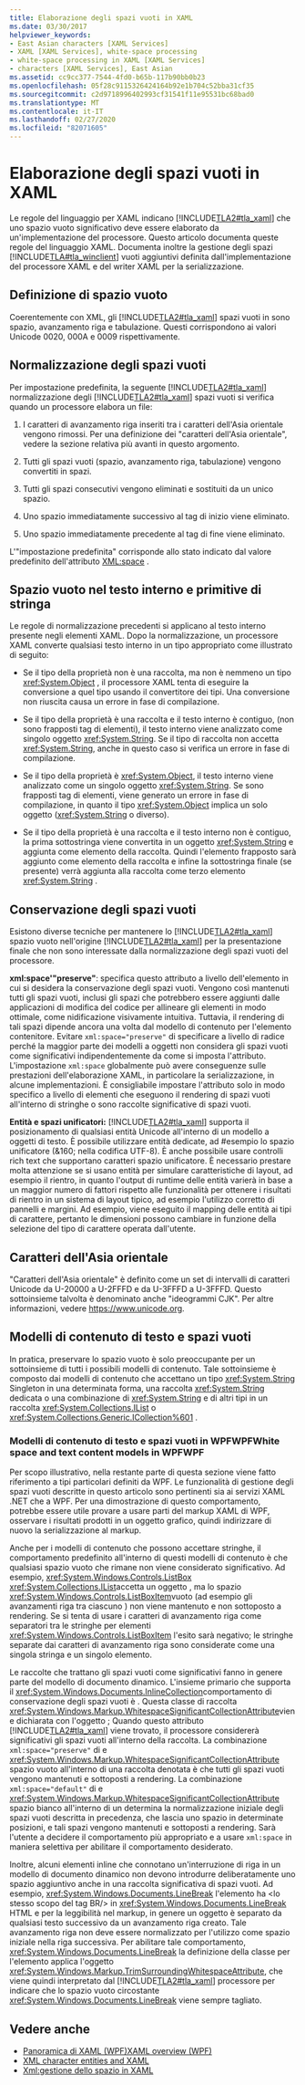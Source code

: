 ```yaml
---
title: Elaborazione degli spazi vuoti in XAML
ms.date: 03/30/2017
helpviewer_keywords:
- East Asian characters [XAML Services]
- XAML [XAML Services], white-space processing
- white-space processing in XAML [XAML Services]
- characters [XAML Services], East Asian
ms.assetid: cc9cc377-7544-4fd0-b65b-117b90bb0b23
ms.openlocfilehash: 05f28c9115326424164b92e1b704c52bba31cf35
ms.sourcegitcommit: c2d9718996402993cf31541f11e95531bc68bad0
ms.translationtype: MT
ms.contentlocale: it-IT
ms.lasthandoff: 02/27/2020
ms.locfileid: "82071605"
---
```

# <a name="white-space-processing-in-xaml"></a>Elaborazione degli spazi vuoti in XAML

Le regole del linguaggio per XAML indicano [!INCLUDE[TLA2#tla_xaml](../../../includes/tla2sharptla-xaml-md.md)] che uno spazio vuoto significativo deve essere elaborato da un'implementazione del processore. Questo articolo documenta queste regole del linguaggio XAML. Documenta inoltre la gestione degli spazi [!INCLUDE[TLA#tla_winclient](../../../includes/tlasharptla-winclient-md.md)] vuoti aggiuntivi definita dall'implementazione del processore XAML e del writer XAML per la serializzazione.

## <a name="white-space-definition"></a>Definizione di spazio vuoto

Coerentemente con XML, gli [!INCLUDE[TLA2#tla_xaml](../../../includes/tla2sharptla-xaml-md.md)] spazi vuoti in sono spazio, avanzamento riga e tabulazione. Questi corrispondono ai valori Unicode 0020, 000A e 0009 rispettivamente.

## <a name="white-space-normalization"></a>Normalizzazione degli spazi vuoti

Per impostazione predefinita, la seguente [!INCLUDE[TLA2#tla_xaml](../../../includes/tla2sharptla-xaml-md.md)] normalizzazione degli [!INCLUDE[TLA2#tla_xaml](../../../includes/tla2sharptla-xaml-md.md)] spazi vuoti si verifica quando un processore elabora un file:

1. I caratteri di avanzamento riga inseriti tra i caratteri dell'Asia orientale vengono rimossi. Per una definizione dei "caratteri dell'Asia orientale", vedere la sezione relativa più avanti in questo argomento.

2. Tutti gli spazi vuoti (spazio, avanzamento riga, tabulazione) vengono convertiti in spazi.

3. Tutti gli spazi consecutivi vengono eliminati e sostituiti da un unico spazio.

4. Uno spazio immediatamente successivo al tag di inizio viene eliminato.

5. Uno spazio immediatamente precedente al tag di fine viene eliminato.

L'"impostazione predefinita" corrisponde allo stato indicato dal valore predefinito dell'attributo [XML:space](xml-space-handling.md) .

## <a name="white-space-in-inner-text-and-string-primitives"></a>Spazio vuoto nel testo interno e primitive di stringa

Le regole di normalizzazione precedenti si applicano al testo interno presente negli elementi XAML. Dopo la normalizzazione, un processore XAML converte qualsiasi testo interno in un tipo appropriato come illustrato di seguito:

- Se il tipo della proprietà non è una raccolta, ma non è nemmeno un tipo <xref:System.Object> , il processore XAML tenta di eseguire la conversione a quel tipo usando il convertitore dei tipi. Una conversione non riuscita causa un errore in fase di compilazione.

- Se il tipo della proprietà è una raccolta e il testo interno è contiguo, (non sono frapposti tag di elementi), il testo interno viene analizzato come singolo oggetto <xref:System.String>. Se il tipo di raccolta non accetta <xref:System.String>, anche in questo caso si verifica un errore in fase di compilazione.

- Se il tipo della proprietà è <xref:System.Object>, il testo interno viene analizzato come un singolo oggetto <xref:System.String>. Se sono frapposti tag di elementi, viene generato un errore in fase di compilazione, in quanto il tipo <xref:System.Object> implica un solo oggetto (<xref:System.String> o diverso).

- Se il tipo della proprietà è una raccolta e il testo interno non è contiguo, la prima sottostringa viene convertita in un oggetto <xref:System.String> e aggiunta come elemento della raccolta. Quindi l'elemento frapposto sarà aggiunto come elemento della raccolta e infine la sottostringa finale (se presente) verrà aggiunta alla raccolta come terzo elemento <xref:System.String> .

## <a name="preserving-white-space"></a>Conservazione degli spazi vuoti

Esistono diverse tecniche per mantenere lo [!INCLUDE[TLA2#tla_xaml](../../../includes/tla2sharptla-xaml-md.md)] spazio vuoto nell'origine [!INCLUDE[TLA2#tla_xaml](../../../includes/tla2sharptla-xaml-md.md)] per la presentazione finale che non sono interessate dalla normalizzazione degli spazi vuoti del processore.

**xml:space'"preserve"**: specifica questo attributo a livello dell'elemento in cui si desidera la conservazione degli spazi vuoti. Vengono così mantenuti tutti gli spazi vuoti, inclusi gli spazi che potrebbero essere aggiunti dalle applicazioni di modifica del codice per allineare gli elementi in modo ottimale, come nidificazione visivamente intuitiva. Tuttavia, il rendering di tali spazi dipende ancora una volta dal modello di contenuto per l'elemento contenitore. Evitare `xml:space="preserve"` di specificare a livello di radice perché la maggior parte dei modelli a oggetti non considera gli spazi vuoti come significativi indipendentemente da come si imposta l'attributo. L'impostazione `xml:space` globalmente può avere conseguenze sulle prestazioni dell'elaborazione XAML, in particolare la serializzazione, in alcune implementazioni. È consigliabile impostare l'attributo solo in modo specifico a livello di elementi che eseguono il rendering di spazi vuoti all'interno di stringhe o sono raccolte significative di spazi vuoti.

**Entità e spazi unificatori:** [!INCLUDE[TLA2#tla_xaml](../../../includes/tla2sharptla-xaml-md.md)] supporta il posizionamento di qualsiasi entità Unicode all'interno di un modello a oggetti di testo. È possibile utilizzare entità dedicate, ad \#esempio lo spazio unificatore (&160; nella codifica UTF-8). È anche possibile usare controlli rich text che supportano caratteri spazio unificatore. È necessario prestare molta attenzione se si usano entità per simulare caratteristiche di layout, ad esempio il rientro, in quanto l'output di runtime delle entità varierà in base a un maggior numero di fattori rispetto alle funzionalità per ottenere i risultati di rientro in un sistema di layout tipico, ad esempio l'utilizzo corretto di pannelli e margini. Ad esempio, viene eseguito il mapping delle entità ai tipi di carattere, pertanto le dimensioni possono cambiare in funzione della selezione del tipo di carattere operata dall'utente.

## <a name="east-asian-characters"></a>Caratteri dell'Asia orientale

"Caratteri dell'Asia orientale" è definito come un set di intervalli di caratteri Unicode da U-20000 a U-2FFFD e da U-3FFFD a U-3FFFD. Questo sottoinsieme talvolta è denominato anche "ideogrammi CJK". Per altre informazioni, vedere <https://www.unicode.org>.

## <a name="white-space-and-text-content-models"></a>Modelli di contenuto di testo e spazi vuoti

In pratica, preservare lo spazio vuoto è solo preoccupante per un sottoinsieme di tutti i possibili modelli di contenuto. Tale sottoinsieme è composto dai modelli di contenuto che accettano un tipo <xref:System.String> Singleton in una determinata forma, una raccolta <xref:System.String> dedicata o una combinazione di <xref:System.String> e di altri tipi in un raccolta <xref:System.Collections.IList> o <xref:System.Collections.Generic.ICollection%601> .

### <a name="white-space-and-text-content-models-in-wpf"></a>Modelli di contenuto di testo e spazi vuoti in WPFWPFWhite space and text content models in WPFWPF

Per scopo illustrativo, nella restante parte di questa sezione viene fatto riferimento a tipi particolari definiti da WPF. Le funzionalità di gestione degli spazi vuoti descritte in questo articolo sono pertinenti sia ai servizi XAML .NET che a WPF. Per una dimostrazione di questo comportamento, potrebbe essere utile provare a usare parti del markup XAML di WPF, osservare i risultati prodotti in un oggetto grafico, quindi indirizzare di nuovo la serializzazione al markup.

Anche per i modelli di contenuto che possono accettare stringhe, il comportamento predefinito all'interno di questi modelli di contenuto è che qualsiasi spazio vuoto che rimane non viene considerato significativo. Ad esempio, <xref:System.Windows.Controls.ListBox> <xref:System.Collections.IList>accetta un oggetto , ma lo spazio <xref:System.Windows.Controls.ListBoxItem>vuoto (ad esempio gli avanzamenti riga tra ciascuno ) non viene mantenuto e non sottoposto a rendering. Se si tenta di usare i caratteri di avanzamento riga come separatori tra le stringhe per elementi <xref:System.Windows.Controls.ListBoxItem> l'esito sarà negativo; le stringhe separate dai caratteri di avanzamento riga sono considerate come una singola stringa e un singolo elemento.

Le raccolte che trattano gli spazi vuoti come significativi fanno in genere parte del modello di documento dinamico. L'insieme primario che supporta il <xref:System.Windows.Documents.InlineCollection>comportamento di conservazione degli spazi vuoti è . Questa classe di raccolta <xref:System.Windows.Markup.WhitespaceSignificantCollectionAttribute>viene dichiarata con l'oggetto ; Quando questo attributo [!INCLUDE[TLA2#tla_xaml](../../../includes/tla2sharptla-xaml-md.md)] viene trovato, il processore considererà significativi gli spazi vuoti all'interno della raccolta. La combinazione `xml:space="preserve"` di e <xref:System.Windows.Markup.WhitespaceSignificantCollectionAttribute> spazio vuoto all'interno di una raccolta denotata è che tutti gli spazi vuoti vengono mantenuti e sottoposti a rendering. La combinazione `xml:space="default"` di e <xref:System.Windows.Markup.WhitespaceSignificantCollectionAttribute> spazio bianco all'interno di un determina la normalizzazione iniziale degli spazi vuoti descritta in precedenza, che lascia uno spazio in determinate posizioni, e tali spazi vengono mantenuti e sottoposti a rendering. Sarà l'utente a decidere il comportamento più appropriato e a usare `xml:space` in maniera selettiva per abilitare il comportamento desiderato.

Inoltre, alcuni elementi inline che connotano un'interruzione di riga in un modello di documento dinamico non devono introdurre deliberatamente uno spazio aggiuntivo anche in una raccolta significativa di spazi vuoti. Ad esempio, <xref:System.Windows.Documents.LineBreak> l'elemento ha \<lo stesso scopo del tag BR/> in <xref:System.Windows.Documents.LineBreak> HTML e per la leggibilità nel markup, in genere un oggetto è separato da qualsiasi testo successivo da un avanzamento riga creato. Tale avanzamento riga non deve essere normalizzato per l'utilizzo come spazio iniziale nella riga successiva. Per abilitare tale comportamento, <xref:System.Windows.Documents.LineBreak> la definizione della classe per l'elemento applica l'oggetto <xref:System.Windows.Markup.TrimSurroundingWhitespaceAttribute>, che viene quindi interpretato dal [!INCLUDE[TLA2#tla_xaml](../../../includes/tla2sharptla-xaml-md.md)] processore per indicare che lo spazio vuoto circostante <xref:System.Windows.Documents.LineBreak> viene sempre tagliato.

## <a name="see-also"></a>Vedere anche

- [Panoramica di XAML (WPF)XAML overview (WPF)](../fundamentals/xaml.md)
- [XML character entities and XAML](xml-character-entities.md)
- [Xml:gestione dello spazio in XAML](xml-space-handling.md)
